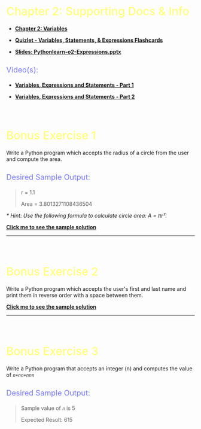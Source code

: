 <style>
.heading1 {
    color: #ffff78;
    font-weight:500;
    font-size: 30px;
}
.heading3 {
    color: #7878ff;
    font-weight:400;
    font-size: 20px;
}
.space {
   padding-top: 35px;
}
</style>

<h1 class="heading1 space">
    Chapter 2: Supporting Docs & Info
</h1>

- **[Chapter 2: Variables](https://www.py4e.com/html3/02-variables)**

- **[Quizlet - Variables, Statements, & Expressions Flashcards](https://quizlet.com/553945914/py4e-chapter-2-variables-statements-expressions-flash-cards/?x=1qqt)**

- **[Slides: Pythonlearn-o2-Expressions.pptx](https://github.com/Code-VU/02_3-pay-calculator-EnhanceLivesEveryDay/blob/main/bonus-exercises/Pythonlearn-02-Expressions.pptx)**

<h3 class="heading3">
    Video(s):
</h3>

- **[Variables, Expressions and Statements - Part 1](https://www.youtube.com/watch?v=7KHdV6FSpo8)**

- **[Variables, Expressions and Statements - Part 2](https://www.youtube.com/watch?v=kefrGMAglGs)**



<h1 class="heading1 space">
    Bonus Exercise 1
</h1>

Write a Python program which accepts the radius of a circle from the user and compute the area.

<h3 class="heading3">
    Desired Sample Output:
</h3>

> r = 1.1
>
> Area = 3.8013271108436504

   _* Hint: Use the following formula to calculate circle area: A = πr²._

**[Click me to see the sample solution](https://www.w3resource.com/python-exercises/python-basic-exercise-4.php)**


---

<h1 class="heading1 space">
    Bonus Exercise 2
</h1>
Write a Python program which accepts the user's first and last name and print them in reverse order with a space between them.

**[Click me to see the sample solution](https://www.w3resource.com/python-exercises/python-basic-exercise-5.php)**

---

<h1 class="heading1 space">
    Bonus Exercise 3
</h1>

Write a Python program that accepts an integer (n) and computes the value of _`n+nn+nnn`_
<h3 class="heading3">
    Desired Sample Output:
</h3>


> Sample value of _`n`_ is 5
> 
> Expected Result: 615
